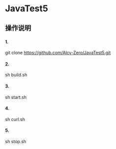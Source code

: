 # JavaTest5

## 操作说明

###

#### 1. 
 git clone https://github.com/Alcy-Zero/JavaTest5.git
 
#### 2. 
 sh build.sh

#### 3. 
 sh start.sh
 
#### 4. 
 sh curl.sh
 
#### 5. 
 sh stop.sh
 
